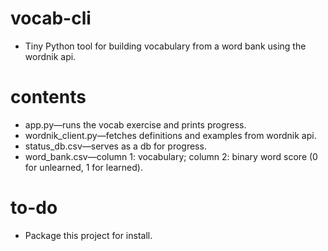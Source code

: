 # vocab-cli
  * Tiny Python tool for building vocabulary from a word bank using the wordnik api.

# contents
  * app.py—runs the vocab exercise and prints progress.
  * wordnik_client.py—fetches definitions and examples from wordnik api.
  * status_db.csv—serves as a db for progress.
  * word_bank.csv—column 1: vocabulary; column 2: binary word score (0 for unlearned, 1 for learned).

# to-do
  * Package this project for install.
